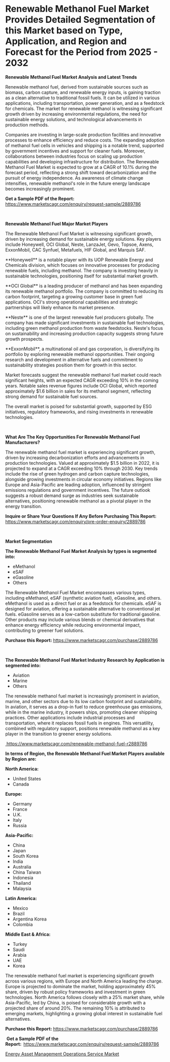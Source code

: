 <p><h1>Renewable Methanol Fuel Market Provides Detailed Segmentation of this Market based on Type, Application, and Region and Forecast for the Period from 2025 - 2032</h1></p><p><strong>Renewable Methanol Fuel Market Analysis and Latest Trends</strong></p>
<p><p>Renewable methanol fuel, derived from sustainable sources such as biomass, carbon capture, and renewable energy inputs, is gaining traction as a clean alternative to traditional fossil fuels. It can be utilized in various applications, including transportation, power generation, and as a feedstock for chemicals. The market for renewable methanol is witnessing significant growth driven by increasing environmental regulations, the need for sustainable energy solutions, and technological advancements in production methods.</p><p>Companies are investing in large-scale production facilities and innovative processes to enhance efficiency and reduce costs. The expanding adoption of methanol fuel cells in vehicles and shipping is a notable trend, supported by government incentives and support for cleaner fuels. Moreover, collaborations between industries focus on scaling up production capabilities and developing infrastructure for distribution. The Renewable Methanol Fuel Market is expected to grow at a CAGR of 10.1% during the forecast period, reflecting a strong shift toward decarbonization and the pursuit of energy independence. As awareness of climate change intensifies, renewable methanol's role in the future energy landscape becomes increasingly prominent.</p></p>
<p><strong>Get a Sample PDF of the Report:&nbsp;</strong> <a href="https://www.marketscagr.com/enquiry/request-sample/2889786?utm_campaign=3096&utm_medium=2&utm_source=Github&utm_content=ia&utm_term=14032025&utm_id=renewable-methanol-fuel">https://www.marketscagr.com/enquiry/request-sample/2889786</a></p>
<p>&nbsp;</p>
<p><strong>Renewable Methanol Fuel Major Market Players</strong></p>
<p><p>The Renewable Methanol Fuel Market is witnessing significant growth, driven by increasing demand for sustainable energy solutions. Key players include Honeywell, OCI Global, Neste, LanzaJet, Gevo, Topsoe, Axens, ExxonMobil, CAC Synfuel, Metafuels, HIF Global, and Marquis SAF.</p><p>**Honeywell** is a notable player with its UOP Renewable Energy and Chemicals division, which focuses on innovative processes for producing renewable fuels, including methanol. The company is investing heavily in sustainable technologies, positioning itself for substantial market growth.</p><p>**OCI Global** is a leading producer of methanol and has been expanding its renewable methanol portfolio. The company is committed to reducing its carbon footprint, targeting a growing customer base in green fuel applications. OCI's strong operational capabilities and strategic partnerships will likely enhance its market presence.</p><p>**Neste** is one of the largest renewable fuel producers globally. The company has made significant investments in sustainable fuel technologies, including green methanol production from waste feedstocks. Neste's focus on sustainability and increasing production capacity suggests strong future growth prospects.</p><p>**ExxonMobil**, a multinational oil and gas corporation, is diversifying its portfolio by exploring renewable methanol opportunities. Their ongoing research and development in alternative fuels and commitment to sustainability strategies position them for growth in this sector.</p><p>Market forecasts suggest the renewable methanol fuel market could reach significant heights, with an expected CAGR exceeding 10% in the coming years. Notable sales revenue figures include OCI Global, which reported approximately $1.6 billion in sales for its methanol segment, reflecting strong demand for sustainable fuel sources. </p><p>The overall market is poised for substantial growth, supported by ESG initiatives, regulatory frameworks, and rising investments in renewable technologies.</p></p>
<p>&nbsp;</p>
<p><strong>What Are The Key Opportunities For Renewable Methanol Fuel Manufacturers?</strong></p>
<p><p>The renewable methanol fuel market is experiencing significant growth, driven by increasing decarbonization efforts and advancements in production technologies. Valued at approximately $1.5 billion in 2022, it is projected to expand at a CAGR exceeding 10% through 2030. Key trends include the rise of green hydrogen and carbon capture technologies, alongside growing investments in circular economy initiatives. Regions like Europe and Asia-Pacific are leading adoption, influenced by stringent emissions regulations and government incentives. The future outlook suggests a robust demand surge as industries seek sustainable alternatives, positioning renewable methanol as a pivotal player in the energy transition.</p></p>
<p><strong>Inquire or Share Your Questions If Any Before Purchasing This Report:</strong> <a href="https://www.marketscagr.com/enquiry/pre-order-enquiry/2889786?utm_campaign=3096&utm_medium=2&utm_source=Github&utm_content=ia&utm_term=14032025&utm_id=renewable-methanol-fuel">https://www.marketscagr.com/enquiry/pre-order-enquiry/2889786</a></p>
<p>&nbsp;</p>
<p><strong>Market Segmentation</strong></p>
<p><strong>The Renewable Methanol Fuel Market Analysis by types is segmented into:</strong></p>
<p><ul><li>eMethanol</li><li>eSAF</li><li>eGasoline</li><li>Others</li></ul></p>
<p><p>The Renewable Methanol Fuel Market encompasses various types, including eMethanol, eSAF (synthetic aviation fuel), eGasoline, and others. eMethanol is used as a direct fuel or as a feedstock for chemicals. eSAF is designed for aviation, offering a sustainable alternative to conventional jet fuels. eGasoline serves as a low-carbon substitute for traditional gasoline. Other products may include various blends or chemical derivatives that enhance energy efficiency while reducing environmental impact, contributing to greener fuel solutions.</p></p>
<p><strong>Purchase this Report:&nbsp;</strong><a href="https://www.marketscagr.com/purchase/2889786?utm_campaign=3096&utm_medium=2&utm_source=Github&utm_content=ia&utm_term=14032025&utm_id=renewable-methanol-fuel">https://www.marketscagr.com/purchase/2889786</a></p>
<p>&nbsp;</p>
<p><strong>The Renewable Methanol Fuel Market Industry Research by Application is segmented into:</strong></p>
<p><ul><li>Aviation</li><li>Marine</li><li>Others</li></ul></p>
<p><p>The renewable methanol fuel market is increasingly prominent in aviation, marine, and other sectors due to its low carbon footprint and sustainability. In aviation, it serves as a drop-in fuel to reduce greenhouse gas emissions, while in the marine industry, it powers ships, promoting cleaner shipping practices. Other applications include industrial processes and transportation, where it replaces fossil fuels in engines. This versatility, combined with regulatory support, positions renewable methanol as a key player in the transition to greener energy solutions.</p></p>
<p><a href="https://www.marketscagr.com/renewable-methanol-fuel-r2889786?utm_campaign=3096&utm_medium=2&utm_source=Github&utm_content=ia&utm_term=14032025&utm_id=renewable-methanol-fuel">&nbsp;https://www.marketscagr.com/renewable-methanol-fuel-r2889786</a></p>
<p><strong>In terms of Region, the Renewable Methanol Fuel Market Players available by Region are:</strong></p>
<p>
    <p> <strong> North America: </strong>
        <ul>
            <li>United States</li>
            <li>Canada</li>
        </ul>
        </p> 
    <p> <strong> Europe: </strong>
        <ul>
            <li>Germany</li>
            <li>France</li>
            <li>U.K.</li>
            <li>Italy</li>
            <li>Russia</li>
        </ul>
        </p> 
    <p> <strong> Asia-Pacific: </strong>
        <ul>
            <li>China</li>
            <li>Japan</li>
            <li>South Korea</li>
            <li>India</li>
            <li>Australia</li>
            <li>China Taiwan</li>
            <li>Indonesia</li>
            <li>Thailand</li>
            <li>Malaysia</li>
        </ul>
        </p> 
    <p> <strong> Latin America: </strong>
        <ul>
            <li>Mexico</li>
            <li>Brazil</li>
            <li>Argentina Korea</li>
            <li>Colombia</li>
        </ul>
        </p> 
    <p> <strong> Middle East & Africa: </strong>
        <ul>
            <li>Turkey</li>
            <li>Saudi</li>
            <li>Arabia</li>
            <li>UAE</li>
            <li>Korea</li>
        </ul>
    </p>
    </p>
<p><p>The renewable methanol fuel market is experiencing significant growth across various regions, with Europe and North America leading the charge. Europe is projected to dominate the market, holding approximately 45% share, driven by robust policy frameworks and investment in green technologies. North America follows closely with a 25% market share, while Asia-Pacific, led by China, is poised for considerable growth with a projected share of around 20%. The remaining 10% is attributed to emerging markets, highlighting a growing global interest in sustainable fuel alternatives.</p></p>
<p><strong>Purchase this Report: </strong><a href="https://www.marketscagr.com/purchase/2889786?utm_campaign=3096&utm_medium=2&utm_source=Github&utm_content=ia&utm_term=14032025&utm_id=renewable-methanol-fuel">https://www.marketscagr.com/purchase/2889786</a></p>
<p>&nbsp;<strong>Get a Sample PDF of the Report:&nbsp;&nbsp;</strong><a href="https://www.marketscagr.com/enquiry/request-sample/2889786?utm_campaign=3096&utm_medium=2&utm_source=Github&utm_content=ia&utm_term=14032025&utm_id=renewable-methanol-fuel">https://www.marketscagr.com/enquiry/request-sample/2889786</a></p>
<p><strong></strong></p>
<p><p><a href="https://github.com/leehihkl/Market-Research-Report-List-1/blob/main/energy-asset-management-operations-service-market.md?utm_campaign=3096&utm_medium=2&utm_source=Github&utm_content=ia&utm_term=14032025&utm_id=renewable-methanol-fuel">Energy Asset Management Operations Service Market</a></p></p>
